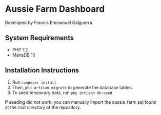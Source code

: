 # Aussie Farm Dashboard
Developed by Francis Emmanuel Galguerra

## System Requirements

- PHP 7.2
- MariaDB 10

## Installation Instructions

1. Run `composer install`
2. Then, `php artisan migrate` to generate the database tables.
3. To seed temporary data, run `php artisan db:seed`

If seeding did not work, you can manually import the aussie_farm.sql found at the root directory of the repository.